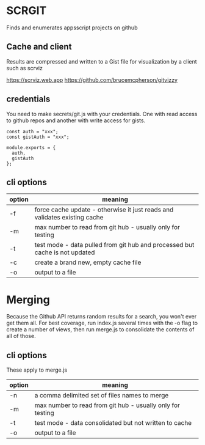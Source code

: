 # SCRGIT

Finds and enumerates appsscript projects on github

## Cache and client

Results are compressed and written to a Gist file for visualization by a client such as scrviz 

https://scrviz.web.app
https://github.com/brucemcpherson/gitvizzy

## credentials

You need to make secrets/git.js with your credentials. One with read access to github repos and another with write access for gists.

````
const auth = "xxx"; 
const gistAuth = "xxx";

module.exports = {
  auth,
  gistAuth
};
````

## cli options

| option | meaning |
| ---- | ---- |
| -f | force cache update - otherwise it just reads and validates existing cache |
| -m | max number to read from git hub - usually only for testing |
| -t | test mode - data pulled from git hub and processed but cache is not updated |
| -c | create a brand new, empty cache file |
| -o | output to a file |

# Merging

Because the Github API returns random results for a search, you won't ever get them all. For best coverage, run index.js several times with the -o flag to create a number of views, then run merge.js to consolidate the contents of all of those.

## cli options

These apply to merge.js

| option | meaning |
| ---- | ---- |
| -n | a comma delimited set of files names to merge |
| -m | max number to read from git hub - usually only for testing |
| -t | test mode - data consolidated but not written to cache |
| -o | output to a file |